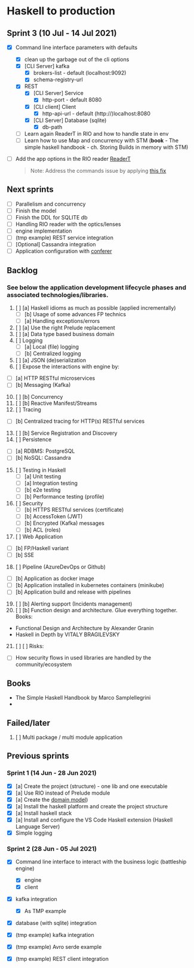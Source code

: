 # Haskell to production

## Sprint 3 (10 Jul - 14 Jul 2021)
- [x] Command line interface parameters with defaults
  - [x] clean up the garbage out of the cli options
  - [x] [CLI Server] kafka
    - [x] brokers-list - default (localhost:9092)
    - [x] schema-registry-url
  - [x] REST
    - [x] [CLI Server] Service
      - [x] http-port - default 8080
    - [x] [CLI client] Client
      - [x] http-api-url - default (http://)localhost:8080
    - [x] [CLI Server] Database (sqlite)
      - [x] db-path
  - [ ] Learn again ReaderT in RIO and how to handle state in env
  - [ ] Learn how to use Map and concurrency with STM (__book__ - The simple haskell handbook - ch. Storing Builds in memory with STM)
- [ ] Add the app options in the RIO reader [ReaderT](https://www.fpcomplete.com/blog/2017/06/readert-design-pattern/)


  > Note: Address the commands issue by applying [this fix](https://stackoverflow.com/questions/59722106/subcommand-help-using-optparse-applicative)

## Next sprints

- [ ] Parallelism and concurrency
- [ ] Finish the model
- [ ] Finish the DDL for SQLITE db
- [ ] Handling RIO reader with the optics/lenses
- [ ] engine implementation
- [ ] (tmp example) REST service integration
- [ ] [Optional] Cassandra integration
- [ ] Application configuration with [conferer](https://blog.10pines.com/2021/03/02/conferer-a-configuration-library-for-haskell/)

## Backlog
### See below the application development lifecycle phases and associated technologies/libraries.

1. [ ] [a] Haskell idioms as much as possible (applied incrementally)
   - [ ] [b] Usage of some advances FP technics
   - [ ] [a] Handling exceptions/errors
2. [ ] [a] Use the right Prelude replacement
3. [ ] [a] Data type based business domain
4. [ ] Logging
   - [ ] [a] Local (file) logging
   - [ ] [b] Centralized logging
5. [ ] [a] JSON (de)serialization
6.  [ ] Expose the interactions with engine by:
   - [ ] [a] HTTP RESTful microservices
   - [ ] [b] Messaging (Kafka)
10. [ ] [b] Concurrency
11. [ ] [b] Reactive Manifest/Streams
12. [ ] Tracing
   - [ ] [b] Centralized tracing for HTTP(s) RESTful services
13. [ ] [b] Service Registration and Discovery
14. [ ] Persistence
   - [ ] [a] RDBMS: PostgreSQL
   - [ ] [b] NoSQL: Cassandra
15. [ ] Testing in Haskell
    - [ ] [a] Unit testing
    - [ ] [a] Integration testing
    - [ ] [b] e2e testing
    - [ ] [b] Performance testing (profile)
16. [ ] Security
    - [ ] [b] HTTPS RESTful services (certificate)
    - [ ] [b] AccessToken (JWT)
    - [ ] [b] Encrypted (Kafka) messages
    - [ ] [b] ACL (roles)
17. [ ] Web Application
   - [ ] [b] FP/Haskell variant
   - [ ] [b] SSE
18. [ ] Pipeline (AzureDevOps or Github)
   - [ ] [b] Application as docker image
   - [ ] [b] Application installed in kubernetes containers (minikube)
   - [ ] [b] Application build and release with pipelines
19. [ ] [b] Alerting support (Incidents management)
20. [ ] [b] Function design and architecture. Glue everything together.
   Books:
   - Functional   Design and   Architecture by Alexander   Granin
   - Haskell in Depth by VITALY BRAGILEVSKY
21. [ ] [ ] Risks:
   - [ ] How security flows in used libraries are handled by the community/ecosystem


## Books

- The Simple Haskell Handbook by Marco Samplellegrini
-

## Failed/later
1. [ ] Multi package / multi module application


## Previous sprints
### Sprint 1 (14 Jun - 28 Jun 2021)
- [x] [a] Create the project (structure) - one lib and one executable
- [x] [a] Use RIO instead of Prelude module
- [x] [a] Create the [domain model](./architecture_design.md#domain-model))
- [x] [a] Install the haskell platform and create the project structure
- [x] [a] Install haskell stack
- [x] [a] Install and configure the VS Code Haskell extension (Haskell Language Server)
- [x] Simple logging

### Sprint 2 (28 Jun - 05 Jul 2021)
- [x] Command line interface to interact with the business logic (battleship engine)
  - [x] engine
  - [x] client
- [x] kafka integration
  - [x] As TMP example
- [x] database (with sqlite) integration
- [x] (tmp example) kafka integration
- [x] (tmp example) Avro serde example
- [x] (tmp example) REST client integration


